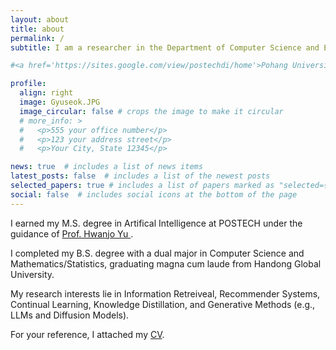 ```yaml
---
layout: about
title: about
permalink: /
subtitle: I am a researcher in the Department of Computer Science and Engineering at Pohang University of Science and Technology (POSTECH).

#<a href='https://sites.google.com/view/postechdi/home'>Pohang University of Science and Technology (POSTECH)</a> <br> 77, #Cheongam-ro, Nam-gu, Pohang-si, Gyeongsangbuk-do, the Republic of Korea #. Contacts. Moto. Etc.

profile:
  align: right
  image: Gyuseok.JPG
  image_circular: false # crops the image to make it circular
  # more_info: >
  #   <p>555 your office number</p>
  #   <p>123 your address street</p>
  #   <p>Your City, State 12345</p>

news: true  # includes a list of news items
latest_posts: false  # includes a list of the newest posts
selected_papers: true # includes a list of papers marked as "selected={true}"
social: false  # includes social icons at the bottom of the page
---
```

<!-- Hello! I am an AI Research Scientist at POSTECH under the guidance of Prof. <a href="https://sites.google.com/view/postechdi/member/faculty">Hwanjo Yu</a>.  -->


I earned my M.S. degree in Artifical Intelligence at POSTECH under the guidance of <a href='https://sites.google.com/view/postechdi/home'> Prof. Hwanjo Yu </a>.

I completed my B.S. degree with a dual major in Computer Science and Mathematics/Statistics, graduating magna cum laude from Handong Global University.

My research interests lie in Information Retreiveal, Recommender Systems, Continual Learning, Knowledge Distillation, and Generative Methods (e.g., LLMs and Diffusion Models).

For your reference, I attached my <a href="/assets/pdf/CV(Gyuseok_Lee).pdf">CV</a>.



<!-- Write your biography here. Tell the world about yourself. Link to your favorite [subreddit](http://reddit.com). You can put a picture in, too. The code is already in, just name your picture `prof_pic.jpg` and put it in the `img/` folder.

Put your address / P.O. box / other info right below your picture. You can also disable any of these elements by editing `profile` property of the YAML header of your `_pages/about.md`. Edit `_bibliography/papers.bib` and Jekyll will render your [publications page](/al-folio/publications/) automatically.

Link to your social media connections, too. This theme is set up to use [Font Awesome icons](https://fontawesome.com/) and [Academicons](https://jpswalsh.github.io/academicons/), like the ones below. Add your Facebook, Twitter, LinkedIn, Google Scholar, or just disable all of them. -->